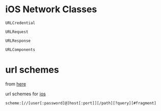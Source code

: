 # iOS Network Classes

`URLCredential`

`URLRequest`

`URLResponse`

`URLComponents`

# url schemes

from [here](https://en.wikipedia.org/wiki/Uniform_Resource_Identifier)

url schemes for [ios](https://developer.apple.com/library/content/featuredarticles/iPhoneURLScheme_Reference/Introduction/Introduction.html)

`scheme:[//[user[:password]@]host[:port]][/path][?query][#fragment]`
